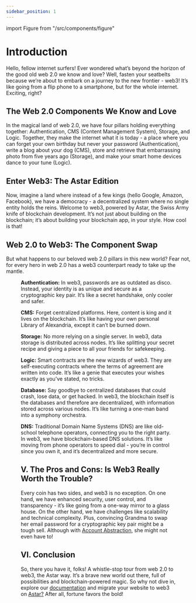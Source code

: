 ```yaml
---
sidebar_position: 1
---
```


import Figure from "/src/components/figure"

# Introduction

Hello, fellow internet surfers! Ever wondered what’s beyond the horizon of the good old web 2.0 we know and love? Well, fasten your seatbelts because we’re about to embark on a journey to the new frontier - web3! It’s like going from a flip phone to a smartphone, but for the whole internet. Exciting, right?

## The Web 2.0 Components We Know and Love

In the magical land of web 2.0, we have four pillars holding everything together: Authentication, CMS (Content Management System), Storage, and Logic. Together, they make the internet what it is today - a place where you can forget your own birthday but never your password (Authentication), write a blog about your dog (CMS), store and retrieve that embarrassing photo from five years ago (Storage), and make your smart home devices dance to your tune (Logic).

## Enter Web3: The Astar Edition

Now, imagine a land where instead of a few kings (hello Google, Amazon, Facebook), we have a democracy - a decentralized system where no single entity holds the reins. Welcome to web3, powered by Astar, the Swiss Army knife of blockchain development. It’s not just about building on the blockchain; it’s about building your blockchain app, in your style. How cool is that!

## Web 2.0 to Web3: The Component Swap

But what happens to our beloved web 2.0 pillars in this new world? Fear not, for every hero in web 2.0 has a web3 counterpart ready to take up the mantle.

<Figure src={require('./img/figure1.png').default } width="85%" />

**Authentication:** In web3, passwords are as outdated as disco. Instead, your identity is as unique and secure as a cryptographic key pair. It’s like a secret handshake, only cooler and safer.

**CMS:** Forget centralized platforms. Here, content is king and it lives on the blockchain. It’s like having your own personal Library of Alexandria, except it can’t be burned down.

**Storage:** No more relying on a single server. In web3, data storage is distributed across nodes. It’s like splitting your secret recipe and giving a piece to all your friends for safekeeping.

**Logic:** Smart contracts are the new wizards of web3. They are self-executing contracts where the terms of agreement are written into code. It’s like a genie that executes your wishes exactly as you’ve stated, no tricks.

**Database:** Say goodbye to centralized databases that could crash, lose data, or get hacked. In web3, the blockchain itself is the databases and therefore are decentralized, with information stored across various nodes. It’s like turning a one-man band into a symphony orchestra.

**DNS:** Traditional Domain Name Systems (DNS) are like old-school telephone operators, connecting you to the right party. In web3, we have blockchain-based DNS solutions. It’s like moving from phone operators to speed dial - you’re in control since you own it, and it’s decentralized and more secure.

## V. The Pros and Cons: Is Web3 Really Worth the Trouble?

Every coin has two sides, and web3 is no exception. On one hand, we have enhanced security, user control, and transparency - it’s like going from a one-way mirror to a glass house. On the other hand, we have challenges like scalability and technical complexity. Plus, convincing Grandma to swap her email password for a cryptographic key pair might be a tough sell. Although with [Account Abstraction](https://astar.network/blog/unraveling-the-web3-future-with-account-abstraction-38864), she might not even have to!

## VI. Conclusion
So, there you have it, folks! A whistle-stop tour from web 2.0 to web3, the Astar way. It’s a brave new world out there, full of possibilities and blockchain-powered magic. So why not dive in, explore our [documentation](https://docs.astar.network/) and migrate your website to web3 on [Astar?](https://astar.network/) After all, fortune favors the bold!
